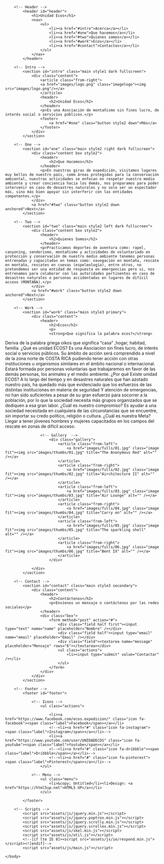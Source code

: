 <!DOCTYPE HTML>
<html>
	<head>
		<title>Unidad Ecos</title>
		<meta charset="utf-8" />
		<meta name="viewport" content="width=device-width, initial-scale=1" />
		<link rel="stylesheet" href="assets/css/main.css" />
	</head>
	<body>

		<!-- Header -->
			<header id="header">
				<h1>Unidad Ecos</h1>
				<nav>
					<ul>
						<li><a href="#intro">Acerca</a></li>
						<li><a href="#one">Que hacemos</a></li>
						<li><a href="#two">Quienes somos</a></li>
						<li><a href="#work">Ecos</a></li>
						<li><a href="#contact">Contactos</a></li>
					</ul>
				</nav>
			</header>

		<!-- Intro -->
			<section id="intro" class="main style1 dark fullscreen">
				<div class="content">
					<article class="from-right">
					<a href="images/logo.png" class="imagelogo"><img src="images/logo.png"/></a>
					</article>
					<header>
						<h2>Unidad Ecos</h2>
					</header>
					<p>Es una Asociación de montañismo sin fines lucro, de interés social o servicios públicos.</p>
					<footer>
						<a href="#one" class="button style2 down">Más</a>
					</footer>
				</div>
			</section>

		<!-- One -->
			<section id="one" class="main style2 right dark fullscreen">
				<div class="content box style2">
					<header>
						<h2>Que Hacemos</h2>
					</header>
					<p>En nuestras giras de expedición, visitamos lugares muy bellos de nuestro país, como áreas protegidas para la conservación ambiental, nuestras actividades se enfocan en respetar nuestro medio ambiente y crear conciencia hacia los demás, nos preparamos para poder intervenir en caso de desastres naturales y no solo ser un espectador más, sino más bien apoyar sin interferir con las entidades competentes.</p>
				</div>
				<a href="#two" class="button style2 down anchored">Next</a>
			</section>

		<!-- Two -->
			<section id="two" class="main style2 left dark fullscreen">
				<div class="content box style2">
					<header>
						<h2>Quienes Somos</h2>
					</header>
					<p>Practicamos deportes de aventura como: rapel, canyoning, senderismo, montañismo y actividades de voluntariado en protección y conservación de nuestro medio ambiente tenemos personas entrenadas y capacitadas en temas como: navegación en montaña, rescate en montaña, rescates en cuevas (espeleología), entre otros, no pretendemos ser una entidad de respuesta en emergencias pero si, nos entrenamos para colaborar con las autoridades pertinentes en caso de desastres naturales o personas accidentadas en lugares de difícil acceso (MONTAÑA).</p>
				</div>
				<a href="#work" class="button style2 down anchored">Next</a>
			</section>

		<!-- Work -->
			<section id="work" class="main style3 primary">
				<div class="content">
					<header>
						<h2>Ecos</h2>
						<p>
						<strong>Que significa la palabra ecos?</strong>
Deriva de la palabra griega oikos que significa “casa” ,hogar, habitad, familia.
¿Qué es unidad ECOS?
Es una Asociacion sin fines lucro, de interés social o servicios públicos. Su ámbito de acción será comprendido a nivel de la zona norte de COSTA RICA pudiendo tener acción con otras instituciones u organismos similares en el ámbito nacional o internacional. 
Estará formada por personas voluntarias que trabajaremos en favor de las demás personas, los animales y el medio ambiente.
¿Por qué Existe unidad ECOS? 
A lo largo del tiempo y en desastres naturales que han azotado nuestro país, ha quedado más que evidenciado que los esfuerzos de las distintas instituciones en materia de seguridad Y atención de emergencias, no han sido suficientes a pesar de su gran esfuerzo para socorrer a la población, por lo que la sociedad necesita más grupos organizados que se dediquen a esa gran labor. 
¿Cuál es nuestro compromiso? 
Es ayudar a una sociedad necesitada en cualquiera de las circunstancias que se encuentre, sin importar su credo político, religión o cultura. 
¿Cuál es nuestra Meta?
Llegar a tener jóvenes hombres y mujeres capacitados en los campos del rescate en zonas de difícil acceso. 
						</p>
					</header>

					<!-- Gallery  -->
						<div class="gallery">
							<article class="from-left">
								<a href="images/fulls/01.jpg" class="image fit"><img src="images/thumbs/01.jpg" title="The Anonymous Red" alt="" /></a>
							</article>
							<article class="from-right">
								<a href="images/fulls/02.jpg" class="image fit"><img src="images/thumbs/02.jpg" title="Airchitecture II" alt="" /></a>
							</article>
							<article class="from-left">
								<a href="images/fulls/03.jpg" class="image fit"><img src="images/thumbs/03.jpg" title="Air Lounge" alt="" /></a>
							</article>
							<article class="from-right">
								<a href="images/fulls/04.jpg" class="image fit"><img src="images/thumbs/04.jpg" title="Carry on" alt="" /></a>
							</article>
							<article class="from-left">
								<a href="images/fulls/05.jpg" class="image fit"><img src="images/thumbs/05.jpg" title="The sparkling shell" alt="" /></a>
							</article>
							<article class="from-right">
								<a href="images/fulls/06.jpg" class="image fit"><img src="images/thumbs/06.jpg" title="Bent IX" alt="" /></a>
							</article>
						</div>

				</div>
			</section>

		<!-- Contact -->
			<section id="contact" class="main style3 secondary">
				<div class="content">
					<header>
						<h2>Contáctenos</h2>
						<p>Envíenos un mensaje o contáctenos por las redes sociales</p>
					</header>
					<div class="box">
						<form method="post" action="#">
							<div class="field half first"><input type="text" name="name" placeholder="Nombre" /></div>
							<div class="field half"><input type="email" name="email" placeholder="Email" /></div>
							<div class="field"><textarea name="message" placeholder="Mensaje" rows="6"></textarea></div>
							<ul class="actions">
								<li><input type="submit" value="Contactar" /></li>
							</ul>
						</form>
					</div>
				</div>
			</section>

		<!-- Footer -->
			<footer id="footer">

				<!-- Icons -->
					<ul class="actions">
						
						<li><a href="https://www.facebook.com/ecos.expedicion/" class="icon fa-facebook"><span class="label">Facebook</span></a></li>
						<!--<li><a href="#" class="icon fa-instagram"><span class="label">Instagram</span></a></li>-->
						<li><a href="https://www.youtube.com/user/UNIDADECOS" class="icon fa-youtube"><span class="label">Youtube</span></a></li>
						<!--<li><a href="#" class="icon fa-dribbble"><span class="label">Dribbble</span></a></li>-->
						<!--<li><a href="#" class="icon fa-pinterest"><span class="label">Pinterest</span></a></li>-->
					</ul>

				<!-- Menu -->
					<ul class="menu">
						<li>&copy; Untitled</li><li>Design: <a href="https://html5up.net">HTML5 UP</a></li>
					</ul>

			</footer>

		<!-- Scripts -->
			<script src="assets/js/jquery.min.js"></script>
			<script src="assets/js/jquery.poptrox.min.js"></script>
			<script src="assets/js/jquery.scrolly.min.js"></script>
			<script src="assets/js/jquery.scrollex.min.js"></script>
			<script src="assets/js/skel.min.js"></script>
			<script src="assets/js/util.js"></script>
			<!--[if lte IE 8]><script src="assets/js/ie/respond.min.js"></script><![endif]-->
			<script src="assets/js/main.js"></script>

	</body>
</html>
